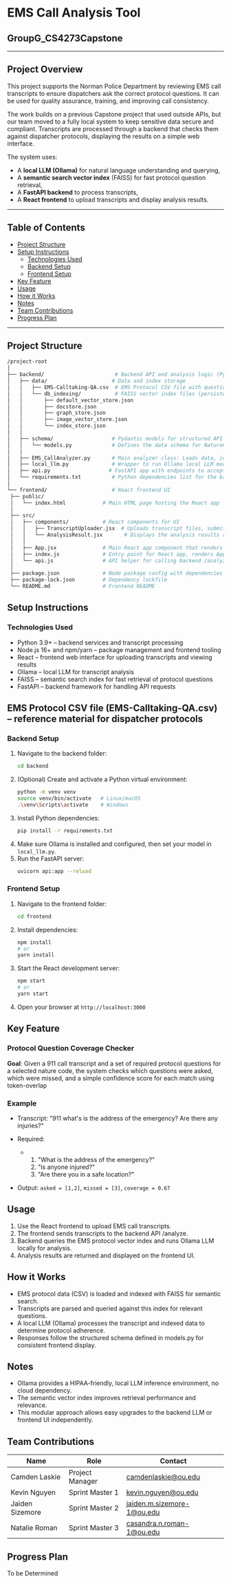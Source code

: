 # EMS Call Analysis Tool
## GroupG_CS4273Capstone

--- 

## Project Overview

This project supports the Norman Police Department by reviewing EMS call transcripts to ensure dispatchers ask the correct protocol questions. It can be used for quality assurance, training, and improving call consistency.

The work builds on a previous Capstone project that used outside APIs, but our team moved to a fully local system to keep sensitive data secure and compliant. Transcripts are processed through a backend that checks them against dispatcher protocols, displaying the results on a simple web interface.

The system uses:
- A **local LLM (Ollama)** for natural language understanding and querying,
- A **semantic search vector index** (FAISS) for fast protocol question retrieval,
- A **FastAPI backend** to process transcripts,
- A **React frontend** to upload transcripts and display analysis results.

---

## Table of Contents

- [Project Structure](#project-structure)  
- [Setup Instructions](#setup-instructions)  
  - [Technologies Used](#technologies-used)  
  - [Backend Setup](#backend-setup)  
  - [Frontend Setup](#frontend-setup)
- [Key Feature](#key-feature)
- [Usage](#usage)  
- [How it Works](#how-it-works)  
- [Notes](#notes)
- [Team Contributions](#team-contributions)
- [Progress Plan](#progress-plan)

---

## Project Structure
   ```bash
/project-root
│
├── backend/                       # Backend API and analysis logic (Python)
│   ├── data/                     # Data and index storage
│   │   ├── EMS-Calltaking-QA.csv  # EMS Protocol CSV file with questions and protocols
│   │   └── db_indexing/           # FAISS vector index files (persisted search index)
│   │       ├── default_vector_store.json
│   │       ├── docstore.json
│   │       ├── graph_store.json
│   │       ├── image_vector_store.json
│   │       └── index_store.json
│   │
│   ├── schema/                   # Pydantic models for structured API responses
│   │   └── models.py             # Defines the data schema for NatureCode and Questions in analysis
│   │
│   ├── EMS_CallAnalyzer.py       # Main analyzer class: Loads data, indexes it, queries FAISS, and calls LLM
│   ├── local_llm.py              # Wrapper to run Ollama local LLM model via CLI calls
│   ├── api.py                   # FastAPI app with endpoints to accept transcript and return analysis
│   └── requirements.txt          # Python dependencies list for the backend
│
└── frontend/                     # React frontend UI
    ├── public/
    │   └── index.html            # Main HTML page hosting the React app
    │
    ├── src/
    │   ├── components/           # React components for UI
    │   │   ├── TranscriptUploader.jsx  # Uploads transcript files, submits to backend
    │   │   └── AnalysisResult.jsx       # Displays the analysis results returned from backend
    │   │
    │   ├── App.jsx               # Main React app component that renders uploader and result
    │   ├── index.js              # Entry point for React app, renders App to DOM
    │   └── api.js                # API helper for calling backend /analyze endpoint
    │
    ├── package.json              # Node package config with dependencies and scripts
    ├── package-lock.json         # Dependency lockfile
    └── README.md                 # Frontend README

```


## Setup Instructions

### Technologies Used

- Python 3.9+ – backend services and transcript processing
- Node.js 16+ and npm/yarn – package management and frontend tooling
- React – frontend web interface for uploading transcripts and viewing results
- Ollama – local LLM for transcript analysis
- FAISS – semantic search index for fast retrieval of protocol questions
- FastAPI – backend framework for handling API requests

EMS Protocol CSV file (EMS-Calltaking-QA.csv) – reference material for dispatcher protocols
---

### Backend Setup

1. Navigate to the backend folder:
   ```bash
   cd backend
2. (Optional) Create and activate a Python virtual environment:
   ```bash
   python -m venv venv  
   source venv/bin/activate   # Linux/macOS  
   .\venv\Scripts\activate    # Windows
3. Install Python dependencies:
   ```bash
   pip install -r requirements.txt  
4. Make sure Ollama is installed and configured, then set your model in `local_llm.py`.
5. Run the FastAPI server:
   ```bash
   uvicorn api:app --reload

### Frontend Setup

1. Navigate to the frontend folder:
   ```bash
   cd frontend  
2. Install dependencies:
   ```bash
   npm install  
   # or  
   yarn install
3. Start the React development server:
   ```bash
   npm start  
   # or  
   yarn start
   ```
4. Open your browser at `http://localhost:3000`

## Key Feature
### Protocol Question Coverage Checker
**Goal**: Given a 911 call transcript and a set of required protocol questions for a selected nature code, the system checks which questions were asked, which were missed, and a simple confidence score for each match using token-overlap

### Example 
* Transcript: "911 what's is the address of the emergency? Are there any injuries?"

* Required:
  * 1. "What is the address of the emergency?"
    2. "Is anyone injured?"
    3. "Are there you in a safe location?"
* Output: `asked = [1,2]`, `missed = [3]`, `coverage = 0.67`

## Usage

1. Use the React frontend to upload EMS call transcripts.
2. The frontend sends transcripts to the backend API /analyze.
3. Backend queries the EMS protocol vector index and runs Ollama LLM locally for analysis.
4. Analysis results are returned and displayed on the frontend UI.

## How it Works

* EMS protocol data (CSV) is loaded and indexed with FAISS for semantic search.
* Transcripts are parsed and queried against this index for relevant questions.
* A local LLM (Ollama) processes the transcript and indexed data to determine protocol adherence.
* Responses follow the structured schema defined in models.py for consistent frontend display.

## Notes 

* Ollama provides a HIPAA-friendly, local LLM inference environment, no cloud dependency.
* The semantic vector index improves retrieval performance and relevance.
* This modular approach allows easy upgrades to the backend LLM or frontend UI independently.
  
## Team Contributions

| Name            | Role            | Contact                   |
| --------------- | --------------- | ------------------------- |
| Camden Laskie   | Project Manager | camdenlaskie@ou.edu       |
| Kevin Nguyen    | Sprint Master 1 | kevin.nguyen@ou.edu       |
| Jaiden Sizemore | Sprint Master 2 | jaiden.m.sizemore-1@ou.edu|
| Natalie Roman   | Sprint Master 3 | casandra.n.roman-1@ou.edu |

## Progress Plan

To be Determined

